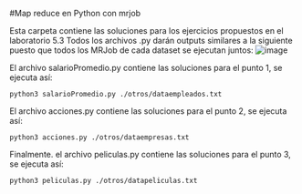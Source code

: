 #Map reduce en Python con mrjob

Esta carpeta contiene las soluciones para los ejercicios propuestos en el laboratorio 5.3 
Todos los archivos .py darán outputs similares a la siguiente puesto que todos los MRJob de cada dataset se ejecutan juntos:
![image](https://user-images.githubusercontent.com/71454879/169943764-ee102e57-5143-4777-b7a3-b559afedccfb.png)


El archivo salarioPromedio.py contiene las soluciones para el punto 1, se ejecuta así: 

```shell
python3 salarioPromedio.py ./otros/dataempleados.txt

```

El archivo acciones.py contiene las soluciones para el punto 2, se ejecuta así: 

```shell
python3 acciones.py ./otros/dataempresas.txt 

```

Finalmente. el archivo peliculas.py contiene las soluciones para el punto 3, se ejecuta así:


```shell
python3 peliculas.py ./otros/datapeliculas.txt

```
